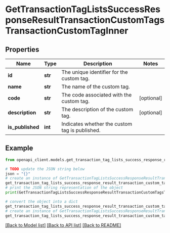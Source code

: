 # GetTransactionTagListsSuccessResponseResultTransactionCustomTagsTransactionCustomTagInner


## Properties

Name | Type | Description | Notes
------------ | ------------- | ------------- | -------------
**id** | **str** | The unique identifier for the custom tag. | 
**name** | **str** | The name of the custom tag. | 
**code** | **str** | The code associated with the custom tag. | [optional] 
**description** | **str** | The description of the custom tag. | [optional] 
**is_published** | **int** | Indicates whether the custom tag is published. | 

## Example

```python
from openapi_client.models.get_transaction_tag_lists_success_response_result_transaction_custom_tags_transaction_custom_tag_inner import GetTransactionTagListsSuccessResponseResultTransactionCustomTagsTransactionCustomTagInner

# TODO update the JSON string below
json = "{}"
# create an instance of GetTransactionTagListsSuccessResponseResultTransactionCustomTagsTransactionCustomTagInner from a JSON string
get_transaction_tag_lists_success_response_result_transaction_custom_tags_transaction_custom_tag_inner_instance = GetTransactionTagListsSuccessResponseResultTransactionCustomTagsTransactionCustomTagInner.from_json(json)
# print the JSON string representation of the object
print(GetTransactionTagListsSuccessResponseResultTransactionCustomTagsTransactionCustomTagInner.to_json())

# convert the object into a dict
get_transaction_tag_lists_success_response_result_transaction_custom_tags_transaction_custom_tag_inner_dict = get_transaction_tag_lists_success_response_result_transaction_custom_tags_transaction_custom_tag_inner_instance.to_dict()
# create an instance of GetTransactionTagListsSuccessResponseResultTransactionCustomTagsTransactionCustomTagInner from a dict
get_transaction_tag_lists_success_response_result_transaction_custom_tags_transaction_custom_tag_inner_from_dict = GetTransactionTagListsSuccessResponseResultTransactionCustomTagsTransactionCustomTagInner.from_dict(get_transaction_tag_lists_success_response_result_transaction_custom_tags_transaction_custom_tag_inner_dict)
```
[[Back to Model list]](../README.md#documentation-for-models) [[Back to API list]](../README.md#documentation-for-api-endpoints) [[Back to README]](../README.md)


